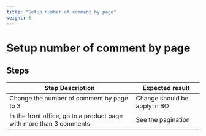 ```yaml
---
title: "Setup number of comment by page"
weight: 6
---
```


# Setup number of comment by page
## Steps
| Step Description | Expected result |
| ----- | ----- |
| Change the number of comment by page to 3 | Change should be apply in BO |
| In the front office, go to a product page with more than 3 comments | See the pagination |
